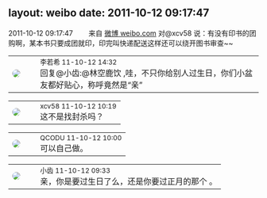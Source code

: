layout: weibo
date: 2011-10-12 09:17:47
---
<meta name="referrer" content="no-referrer" />

2011-10-12 09:17:47  &nbsp;&nbsp;&nbsp;&nbsp;&nbsp;&nbsp; 来自 <a href="http://weibo.com/" rel="nofollow">微博 weibo.com</a>
对@xcv58 说：有没有印书的团购啊，某本书只要成团就印，印完叫快递配送这样还可以绕开图书审查~~ ​​​

<table style="width: 100%;">
  <tr>
    <td style="width: 40px;"><img style="border-radius:50%" src="https://tvax2.sinaimg.cn/crop.0.0.512.512.50/6421e548ly8g08ij342i6j20e80e8q34.jpg?KID=imgbed,tva&Expires=1624464112&ssig=86gRHt2%2BBK"></td>
    <td colspan="2"><small>李若希 11-10-12 14:32</small><br/>回复@小齿:@林空鹿饮 ,哇，不只你给别人过生日，你们小盆友都好贴心，称呼竟然是“亲”</td>
  </tr>
</table>

<table style="width: 100%;">
  <tr>
    <td style="width: 40px;"><img style="border-radius:50%" src="https://tva2.sinaimg.cn/crop.0.0.180.180.50/40e9ea8djw1f4es3a5fupj20500503y9.jpg?KID=imgbed,tva&Expires=1624464112&ssig=fv6g4Mwewt"></td>
    <td colspan="2"><small>xcv58 11-10-12 10:19</small><br/>这不是找封杀吗？</td>
  </tr>
</table>

<table style="width: 100%;">
  <tr>
    <td style="width: 40px;"><img style="border-radius:50%" src="https://tvax1.sinaimg.cn/crop.0.0.512.512.50/6b69631dly8g0l3egwcbcj20e80e8dfu.jpg?KID=imgbed,tva&Expires=1624464112&ssig=rfve%2FmJ8yB"></td>
    <td colspan="2"><small>QCODU 11-10-12 10:00</small><br/>可以自己做。</td>
  </tr>
</table>

<table style="width: 100%;">
  <tr>
    <td style="width: 40px;"><img style="border-radius:50%" src="https://tva3.sinaimg.cn/crop.0.0.480.480.50/4d4bc111jw8ejj3t36gwaj20dc0dc769.jpg?KID=imgbed,tva&Expires=1624464112&ssig=gzNZQ0Faxc"></td>
    <td colspan="2"><small>小齿 11-10-12 09:33</small><br/>亲，你是要过生日了么，还是你要过正月的那个 。</td>
  </tr>
</table>
